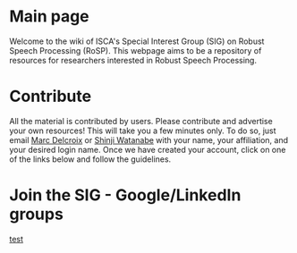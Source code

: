 # Main page

Welcome to the wiki of ISCA's Special Interest Group (SIG) on Robust Speech Processing (RoSP). This webpage aims to be a repository of resources for researchers interested in Robust Speech Processing.

# Contribute

All the material is contributed by users. 
Please contribute and advertise your own resources! 
This will take you a few minutes only. 
To do so, just email [Marc Delcroix](mailto:marc.delcroix@lab.ntt.co.jp) or [Shinji Watanabe](mailto:shinjiw@ieee.org) with your name, your affiliation, and your desired login name. 
Once we have created your account, click on one of the links below and follow the guidelines.

# Join the SIG - Google/LinkedIn groups

[test](https://github.com/isca-sig-rosp/isca-sig-rosp/blob/master/test.html)
